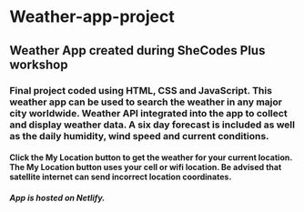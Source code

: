 # Weather-app-project

## Weather App created during SheCodes Plus workshop

### Final project coded using HTML, CSS and JavaScript. This weather app can be used to search the weather in any major city worldwide. Weather API integrated into the app to collect and display weather data. A six day forecast is included as well as the daily humidity, wind speed and current conditions.

#### Click the My Location button to get the weather for your current location. The My Location button uses your cell or wifi location. Be advised that satellite internet can send incorrect location coordinates.

##### App is hosted on Netlify.
